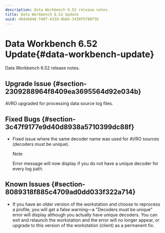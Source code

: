 ```yaml
---
description: Data Workbench 6.52 release notes.
title: Data Workbench 6.52 Update
uuid: 464eb848-f407-433d-8bbb-2430f5f80f3b
---
```


# Data Workbench 6.52 Update{#data-workbench-update}

Data Workbench 6.52 release notes.

## Upgrade Issue {#section-2309288964f8409ea3695564d92e034b}

AVRO upgraded for processing data source log files.  

## Fixed Bugs {#section-3c47f9177e9d40d8938a5710399dc88f}

* Fixed issue where the same decoder name was used for AVRO sources (decoders must be unique).

  >[!NOTE]
  >
  >Error message will now display if you do not have a unique decoder for every log path.

## Known Issues {#section-8089318f885c4709ad0dd033f322a714}

* If you have an older version of the workstation and choose to reprocess a profile, you will get a false warning—a "Decoders must be unique" error will display although you actually have unique decoders. You can exit and relaunch the workstation and the error will no longer appear, or upgrade to this version of the workstation (client) as a permanent fix.
